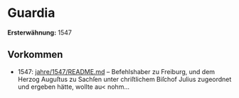 # Guardia

**Ersterwähnung:** 1547

## Vorkommen
- 1547: [jahre/1547/README.md](../jahre/1547/README.md) – Befehlshaber zu Freiburg, und dem Herzog
Auguſtus zu Sachſen unter chriſtlichem Biſchof Julius
zugeordnet und ergeben hätte, wollte au< nohm...
